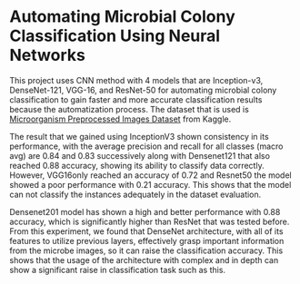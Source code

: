 # Automating Microbial Colony Classification Using Neural Networks
This project uses CNN method with 4 models that are Inception-v3, DenseNet-121, VGG-16, and ResNet-50 for automating microbial colony classification to gain faster and more accurate classification results because the automatization process. The dataset that is used is [Microorganism Preprocessed Images Dataset](https://www.kaggle.com/datasets/sachinkumar413/microorganism-preprocessed-images-dataset) from Kaggle.

The result that we gained using InceptionV3 shown consistency in its performance, with the average precision and recall for all classes (macro avg) are 0.84 and 0.83 successively along with Densenet121 that also reached 0.88 accuracy, showing its ability to classify data correctly. However, VGG16only reached an accuracy of 0.72 and Resnet50 the model showed a poor performance with 0.21 accuracy. This shows that the model can not classify the instances adequately in the dataset evaluation. 

Densenet201 model has shown a high and better performance with 0.88 accuracy, which is significantly higher than ResNet that was tested before. From this experiment, we found that DenseNet architecture, with all of its features to utilize previous layers, effectively grasp important information from the microbe images, so it can raise the classification accuracy. This shows that the usage of the architecture with complex and in depth can show a significant raise in classification task such as this. 
